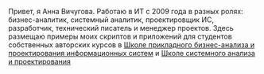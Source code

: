 Привет, я Анна Вичугова. Работаю в ИТ с 2009 года в разных ролях: бизнес-аналитик, системный аналитик, проектировщик ИС, разработчик, технический писатель и менеджер проектов. Здесь размещаю примеры моих скриптов и приложений для студентов собственных авторских курсов в [Школе прикладного бизнес-анализа и проектирования информационных систем](https://babok-school.ru/) и [Школе системного анализа и проектирования](https://systems.education/)

